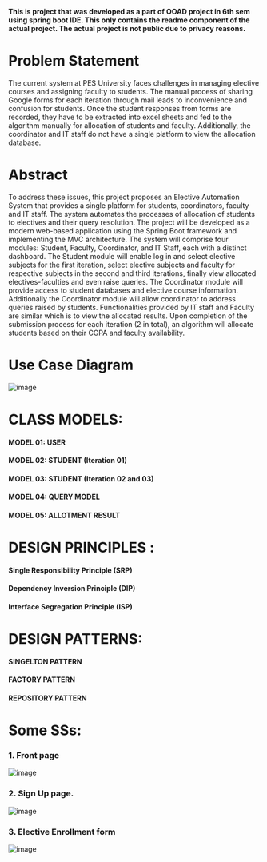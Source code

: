 **This is project that was developed as a part of OOAD project in 6th sem using spring boot IDE. This only contains the readme component of the actual project. The actual project is not public due to privacy reasons.**


# Problem Statement

The current system at PES University faces challenges in managing elective courses and assigning faculty to students. The manual process of sharing Google forms for each iteration through mail leads to inconvenience and confusion for students. Once the student responses from forms are recorded, they have to be extracted into excel sheets and fed to the algorithm manually for allocation of students and faculty. Additionally, the coordinator and IT staff do not have a single platform to view the allocation database.


# Abstract

To address these issues, this project proposes an Elective Automation System that provides a single platform for students, coordinators, faculty and IT staff. The system automates the processes of allocation of students to electives and their query resolution.
 The project will be developed as a modern web-based application using the Spring Boot framework and implementing the MVC architecture. The system will comprise four modules: Student, Faculty, Coordinator, and IT Staff, each with a distinct dashboard. The Student module will enable log in and select elective subjects for the first iteration, select elective subjects and faculty for respective subjects in the second and third iterations, finally view allocated electives-faculties and even raise queries. The Coordinator module will provide access to student databases and elective course information. Additionally  the Coordinator module will allow coordinator to address queries raised by students. Functionalities provided by IT staff and Faculty are similar which is to view the allocated results. Upon completion of the submission process for each iteration (2 in total), an algorithm will allocate students based on their CGPA and faculty availability. 


# Use Case Diagram 

![image](https://github.com/Hrishi34/OOAD_Project/assets/83940584/0e14cb3d-8fc0-4a6c-a110-d015f3a29b1f)


# CLASS MODELS:

#### MODEL 01: USER 
#### MODEL 02: STUDENT (Iteration 01)
#### MODEL 03: STUDENT (Iteration 02 and 03)
#### MODEL 04: QUERY MODEL
#### MODEL 05: ALLOTMENT RESULT



# DESIGN PRINCIPLES :

#### Single Responsibility Principle (SRP)
#### Dependency Inversion Principle (DIP)
#### Interface Segregation Principle (ISP)



# DESIGN PATTERNS:

#### SINGELTON PATTERN
#### FACTORY PATTERN
#### REPOSITORY PATTERN


# Some SSs:

### 1. Front page

![image](https://github.com/Hrishi34/OOAD_Project/assets/83940584/cf14d427-4ea2-41ae-8cdb-72a280af5159)



### 2. Sign Up page.
 
![image](https://github.com/Hrishi34/OOAD_Project/assets/83940584/26b81440-6832-41ad-9cc9-ed83dfeffc84)



### 3. Elective Enrollment form

![image](https://github.com/Hrishi34/OOAD_Project/assets/83940584/c8ecfcdc-68ba-434c-907e-8d6145184b3d)







